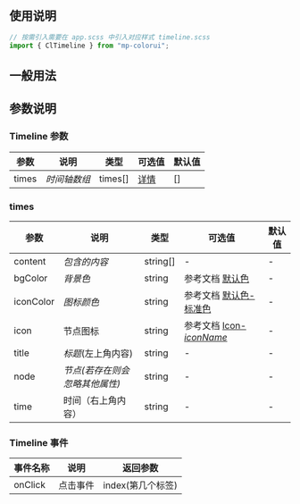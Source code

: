 ## 使用说明

```jsx
// 按需引入需要在 app.scss 中引入对应样式 timeline.scss
import { ClTimeline } from "mp-colorui";
```

## 一般用法

<CodeShow componentName='timeline' />

## 参数说明

### Timeline 参数

| 参数  | 说明         | 类型    | 可选值                          | 默认值 |
| ----- | ------------ | ------- | ------------------------------- | ------ |
| times | _时间轴数组_ | times[] | [详情](/mp-colorui-doc/view/timeline#times) | []     |

### times

| 参数      | 说明                           | 类型     | 可选值                                             | 默认值 |
| --------- | ------------------------------ | -------- | -------------------------------------------------- | ------ |
| content   | _包含的内容_                   | string[] | -                                                  | -      |
| bgColor   | _背景色_                       | string   | 参考文档 [默认色](/mp-colorui-doc/home/color)                     | -      |
| iconColor | _图标颜色_                     | string   | 参考文档 [默认色-标准色](/mp-colorui-doc/home/color#标准色)    | -      |
| icon      | 节点图标                       | string   | 参考文档 [Icon-_iconName_](/mp-colorui-doc/base/icon#iconname) | -      |
| title     | _标题_(左上角内容)             | string   | -                                                  | -      |
| node      | _节点(若存在则会忽略其他属性)_ | string   | -                                                  | -      |
| time      | 时间（右上角内容）             | string   | -                                                  | -      |

### Timeline 事件

| 事件名称 | 说明     | 返回参数          |
| -------- | -------- | ----------------- |
| onClick  | 点击事件 | index(第几个标签) |

<FloatPhone url="https://yinliangdream.github.io/mp-colorui-h5-demo/#/pages/components/timeline/index" />
